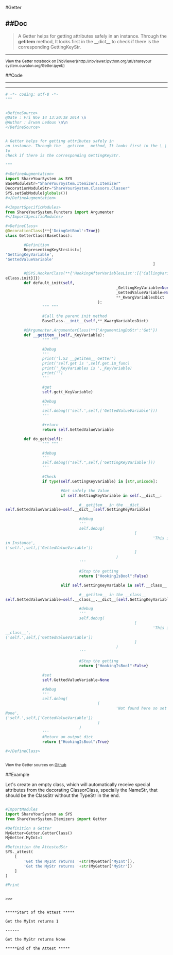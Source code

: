 

<!--
FrozenIsBool False
-->

#Getter

##Doc
----


>
> A Getter helps for getting attributes safely in
> an instance. Through the __getitem__ method, It looks first in the
\_\_dict\_\_ to
> check if there is the corresponding GettingKeyStr.
>
>

----

<small>
View the Getter notebook on [NbViewer](http://nbviewer.ipython.org/url/shareyour
system.ouvaton.org/Getter.ipynb)
</small>




<!--
FrozenIsBool False
-->

##Code

----

<ClassDocStr>

----

```python
# -*- coding: utf-8 -*-
"""


<DefineSource>
@Date : Fri Nov 14 13:20:38 2014 \n
@Author : Erwan Ledoux \n\n
</DefineSource>


A Getter helps for getting attributes safely in
an instance. Through the __getitem__ method, It looks first in the \_\_dict\_\_
to
check if there is the corresponding GettingKeyStr.

"""

#<DefineAugmentation>
import ShareYourSystem as SYS
BaseModuleStr="ShareYourSystem.Itemizers.Itemizer"
DecorationModuleStr="ShareYourSystem.Classors.Classer"
SYS.setSubModule(globals())
#</DefineAugmentation>

#<ImportSpecificModules>
from ShareYourSystem.Functers import Argumenter
#</ImportSpecificModules>

#<DefineClass>
@DecorationClass(**{'DoingGetBool':True})
class GetterClass(BaseClass):

        #Definition
        RepresentingKeyStrsList=[
'GettingKeyVariable',
'GettedValueVariable'
                                                                ]

        #@SYS.HookerClass(**{'HookingAfterVariablesList':[{'CallingVariable':Bas
eClass.init}]})
        def default_init(self,
                                                _GettingKeyVariable=None,
                                                _GettedValueVariable=None,
                                                **_KwargVariablesDict
                                        ):
                """ """

                #Call the parent init method
                BaseClass.__init__(self,**_KwargVariablesDict)

        #@Argumenter.ArgumenterClass(**{'ArgumentingDoStr':'Get'})
        def __getitem__(self,_KeyVariable):
                """ """

                #Debug
                '''
                print('l.53 __getitem__ Getter')
                print('self.get is ',self.get.im_func)
                print('_KeyVariables is ',_KeyVariable)
                print('')
                '''

                #get
                self.get(_KeyVariable)

                #Debug
                '''
                self.debug(('self.',self,['GettedValueVariable']))
                '''

                #return
                return self.GettedValueVariable

        def do_get(self):
                """ """

                #debug
                '''
                self.debug(("self.",self,['GettingKeyVariable']))
                '''

                #Check
                if type(self.GettingKeyVariable) in [str,unicode]:

                        #Get safely the Value
                        if self.GettingKeyVariable in self.__dict__:

                                #__getitem__ in the __dict__
self.GettedValueVariable=self.__dict__[self.GettingKeyVariable]

                                #debug
                                '''
                                self.debug(
                                                        [
                                                                'This is a Spe
in Instance',
('self.',self,['GettedValueVariable'])
                                                        ]
                                                )
                                '''

                                #Stop the getting
                                return {"HookingIsBool":False}

                        elif self.GettingKeyVariable in self.__class__.__dict__:

                                #__getitem__ in the __class__
self.GettedValueVariable=self.__class__.__dict__[self.GettingKeyVariable]

                                #debug
                                '''
                                self.debug(
                                                        [
                                                                'This is in the
__class__',
('self.',self,['GettedValueVariable'])
                                                        ]
                                                )
                                '''

                                #Stop the getting
                                return {"HookingIsBool":False}

                #set
                self.GettedValueVariable=None

                #debug
                '''
                self.debug(
                                        [
                                                'Not found here so set it to
None',
('self.',self,['GettedValueVariable'])
                                        ]
                                )
                '''
                #Return an output dict
                return {"HookingIsBool":True}

#</DefineClass>



```

<small>
View the Getter sources on <a href="https://github.com/Ledoux/ShareYourSystem/tr
ee/master/Pythonlogy/ShareYourSystem/Itemizers/Getter"
target="_blank">Github</a>
</small>




<!---
FrozenIsBool True
-->

##Example

Let's create an empty class, which will automatically receive
special attributes from the decorating ClassorClass,
specially the NameStr, that should be the ClassStr
without the TypeStr in the end.

```python

#ImportModules
import ShareYourSystem as SYS
from ShareYourSystem.Itemizers import Getter

#Definition a Getter
MyGetter=Getter.GetterClass()
MyGetter.MyInt=1

#Definition the AttestedStr
SYS._attest(
    [
        'Get the MyInt returns '+str(MyGetter['MyInt']),
        'Get the MyStr returns '+str(MyGetter['MyStr'])
    ]
)

#Print



```


```console
>>>


*****Start of the Attest *****

Get the MyInt returns 1

------

Get the MyStr returns None

*****End of the Attest *****



```

